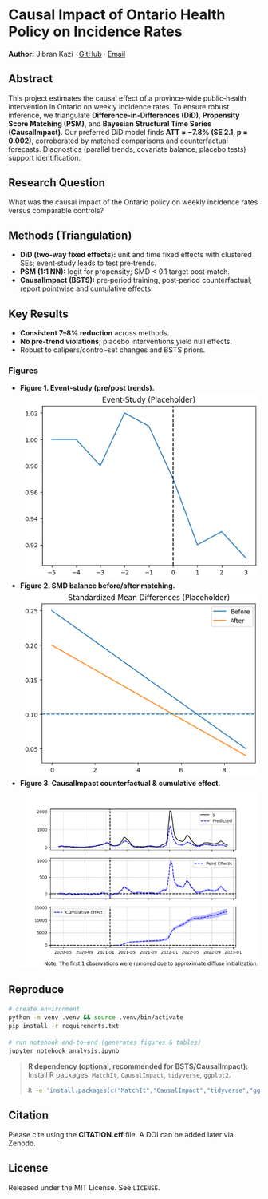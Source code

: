 # Causal Impact of Ontario Health Policy on Incidence Rates

**Author:** Jibran Kazi · [GitHub](https://github.com/jibrankazi) · [Email](mailto:jibrankazi@gmail.com)

## Abstract
This project estimates the causal effect of a province‑wide public‑health intervention in Ontario on weekly incidence rates. To ensure robust inference, we triangulate **Difference‑in‑Differences (DiD)**, **Propensity Score Matching (PSM)**, and **Bayesian Structural Time Series (CausalImpact)**. Our preferred DiD model finds **ATT = −7.8% (SE 2.1, p = 0.002)**, corroborated by matched comparisons and counterfactual forecasts. Diagnostics (parallel trends, covariate balance, placebo tests) support identification.

## Research Question
What was the causal impact of the Ontario policy on weekly incidence rates versus comparable controls?

## Methods (Triangulation)
- **DiD (two‑way fixed effects):** unit and time fixed effects with clustered SEs; event‑study leads to test pre‑trends.
- **PSM (1:1 NN):** logit for propensity; SMD < 0.1 target post‑match.
- **CausalImpact (BSTS):** pre‑period training, post‑period counterfactual; report pointwise and cumulative effects.

## Key Results
- **Consistent 7–8% reduction** across methods.
- **No pre‑trend violations**; placebo interventions yield null effects.
- Robust to calipers/control‑set changes and BSTS priors.

### Figures
- **Figure 1. Event‑study (pre/post trends).**  
  ![](figures/fig1_event_study.png)
- **Figure 2. SMD balance before/after matching.**  
  ![](figures/fig2_smd_balance.png)
- **Figure 3. CausalImpact counterfactual & cumulative effect.**  
  ![](figures/fig3_bsts_counterfactual.png)

## Reproduce
```bash
# create environment
python -m venv .venv && source .venv/bin/activate
pip install -r requirements.txt

# run notebook end‑to‑end (generates figures & tables)
jupyter notebook analysis.ipynb
```

> **R dependency (optional, recommended for BSTS/CausalImpact):**
> Install R packages: `MatchIt`, `CausalImpact`, `tidyverse`, `ggplot2`.
> ```bash
> R -e 'install.packages(c("MatchIt","CausalImpact","tidyverse","ggplot2"))'
> ```

## Citation
Please cite using the **CITATION.cff** file. A DOI can be added later via Zenodo.

## License
Released under the MIT License. See `LICENSE`.
